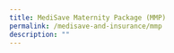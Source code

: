 ```yaml
---
title: MediSave Maternity Package (MMP)
permalink: /medisave-and-insurance/mmp
description: ""
---
```

